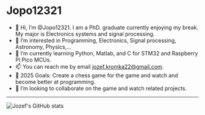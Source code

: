 # Jopo12321
- 👋 Hi, I’m @Jopo12321. I am a PhD. graduate currently enjoying my break. My major is Electronics systems and signal processing. 
- 👀 I’m interested in Programming, Electronics, Signal processing, Astronomy, Physics,...
- 🌱 I’m currently learning Python, Matlab, and C for STM32 and Raspberry Pi Pico MCUs.
- 📫 You can reach me by email jozef.kromka22@gmail.com.
- 🥅 2025 Goals: Create a chess game for the game and watch and become better at programming.
- 💞️ I’m looking to collaborate on the game and watch related projects.

---

![Jozef's GitHub stats](https://github-readme-stats-git-master-jozef-kromkas-projects.vercel.app/api?username=Jopo12321&count_private=true&show_icons=true&theme=dark)

<!---
Jopo12321/Jopo12321 is a ✨ special ✨ repository because its `README.md` (this file) appears on your GitHub profile.
You can click the Preview link to take a look at your changes.
--->
<!---
- 💞️ I’m looking to collaborate on ...
---> 
